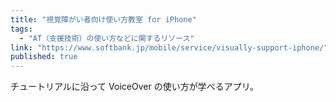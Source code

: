 ```yaml
---
title: "視覚障がい者向け使い方教室 for iPhone"
tags:
  - "AT（支援技術）の使い方などに関するリソース"
link: "https://www.softbank.jp/mobile/service/visually-support-iphone/"
published: true
---
```


チュートリアルに沿って VoiceOver の使い方が学べるアプリ。
